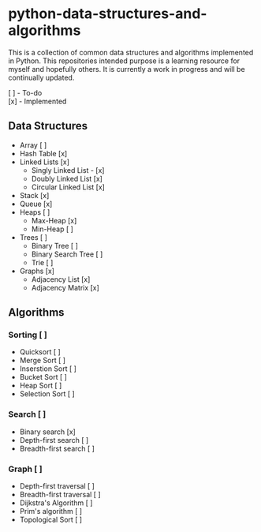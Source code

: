 # python-data-structures-and-algorithms

This is a collection of common data structures and algorithms implemented in Python. This repositories intended purpose is a learning resource for myself and hopefully others. It is currently a work in progress and will be continually updated.

[ ] - To-do <br />
[x] - Implemented

## Data Structures

- Array [ ]
- Hash Table [x]
- Linked Lists [x]
  - Singly Linked List - [x]
  - Doubly Linked List [x]
  - Circular Linked List [x]
- Stack [x]
- Queue [x]
- Heaps [ ]
	- Max-Heap [x]
	- Min-Heap [ ]
- Trees [ ]
  - Binary Tree [ ]
  - Binary Search Tree [ ]
  - Trie [ ]
- Graphs [x]
  - Adjacency List [x]
  - Adjacency Matrix [x]
  
## Algorithms

### Sorting [ ]
- Quicksort [ ]
- Merge Sort [ ]
- Inserstion Sort [ ]
- Bucket Sort [ ]
- Heap Sort [ ]
- Selection Sort [ ]

### Search [ ]
- Binary search [x]
- Depth-first search [ ]
- Breadth-first search [ ]

### Graph [ ]
- Depth-first traversal [ ]
- Breadth-first traversal [ ]
- Dijkstra's Algorithm [ ]
- Prim's algorithm [ ]
- Topological Sort [ ]
